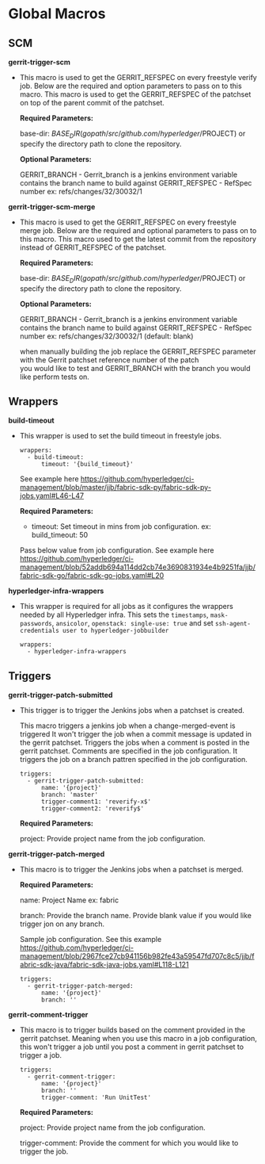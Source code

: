 # Global Macros

## SCM

**gerrit-trigger-scm**

  - This macro is used to get the GERRIT_REFSPEC on every freestyle verify job. Below are the required and option parameters to pass on to this macro. This macro is used to get the GERRIT_REFSPEC of the patchset on top of the parent commit of the patchset.
  
     **Required Parameters:**
     
     base-dir: $BASE_DIR (gopath/src/github.com/hyperledger/$PROJECT) or specify the directory path to clone the repository.
     
     **Optional Parameters:**
     
     GERRIT_BRANCH - Gerrit_branch is a jenkins environment variable contains the branch name to build against
     GERRIT_REFSPEC - RefSpec number ex: refs/changes/32/30032/1
     
 **gerrit-trigger-scm-merge**
 
   - This macro is used to get the GERRIT_REFSPEC on every freestyle merge job. Below are the required and optional parameters to pass on to this macro. This macro used to get the latest commit from the repository instead of GERRIT_REFSPEC of the patchset.
  
     **Required Parameters:**
     
     base-dir: $BASE_DIR (gopath/src/github.com/hyperledger/$PROJECT) or specify the directory path to clone the repository.
     
     **Optional Parameters:**
     
     GERRIT_BRANCH - Gerrit_branch is a jenkins environment variable contains the branch name to build against
     GERRIT_REFSPEC - RefSpec number ex: refs/changes/32/30032/1 (default: blank)
     
     when manually building the job replace the GERRIT_REFSPEC parameter with the Gerrit patchset reference number of the patch         
     you would like to test and GERRIT_BRANCH with the branch you would like perform tests on.
 
 ## Wrappers
 
 **build-timeout**
 
   - This wrapper is used to set the build timeout in freestyle jobs.
     ```
     wrappers:
       - build-timeout:
           timeout: '{build_timeout}'
      ```
     See example here https://github.com/hyperledger/ci-management/blob/master/jjb/fabric-sdk-py/fabric-sdk-py-jobs.yaml#L46-L47
    
     **Required Parameters:**
    
     - timeout: Set timeout in mins from job configuration. ex: build_timeout: 50
       
     Pass below value from job configuration. See example here https://github.com/hyperledger/ci-management/blob/52addb694a114dd2cb74e3690831934e4b9251fa/jjb/fabric-sdk-go/fabric-sdk-go-jobs.yaml#L20
   
 **hyperledger-infra-wrappers**
 
   - This wrapper is required for all jobs as it configures the wrappers needed by all Hyperledger infra. This sets the `timestamps`, `mask-passwords`, `ansicolor`, `openstack: single-use: true` and set `ssh-agent-credentials user to hyperledger-jobbuilder`
   
      ```
      wrappers:
        - hyperledger-infra-wrappers
      ```
      
## Triggers
      
 **gerrit-trigger-patch-submitted**
 
   - This trigger is to trigger the Jenkins jobs when a patchset is created.
   
      This macro triggers a jenkins job when a change-merged-event is triggered
      It won't trigger the job when a commit message is updated in the gerrit patchset.
      Triggers the jobs when a comment is posted in the gerrit patchset. Comments are specified in the job configuration.
      It triggers the job on a branch pattren specified in the job configuration.
      
      ```
      triggers:
        - gerrit-trigger-patch-submitted:
            name: '{project}'
            branch: 'master'
            trigger-comment1: 'reverify-x$'
            trigger-comment2: 'reverify$'
       ```
       
       **Required Parameters:**
       
       project: Provide project name from the job configuration.
       
 **gerrit-trigger-patch-merged**
 
   - This macro is to trigger the Jenkins jobs when a patchset is merged.
       
       **Required Parameters:**
       
       name: Project Name ex: fabric
       
       branch: Provide the branch name. Provide blank value if you would like trigger jon on any branch.
       
       Sample job configuration. See this example https://github.com/hyperledger/ci-management/blob/2967fce27cb941156b982fe43a59547fd707c8c5/jjb/fabric-sdk-java/fabric-sdk-java-jobs.yaml#L118-L121
       ```
       triggers:
         - gerrit-trigger-patch-merged:
             name: '{project}'
             branch: ''
       
 **gerrit-comment-trigger**
 
   - This macro is to trigger builds based on the comment provided in the gerrit patchset. Meaning when you use this macro in a job configuration, this won't trigger a job until you post a comment in gerrit patchset to trigger a job.
   
         triggers:
           - gerrit-comment-trigger:
               name: '{project}'
               branch: ''
               trigger-comment: 'Run UnitTest'
               
      **Required Parameters:**
       
      project: Provide project name from the job configuration.
      
      trigger-comment: Provide the comment for which you would like to trigger the job.
      
      
